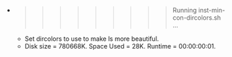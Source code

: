 * >>>>>>>>> Running inst-min-con-dircolors.sh ...
  * Set dircolors to use  to make ls more beautiful.
  * Disk size = 780668K. Space Used = 28K. Runtime = 00:00:00:01.
